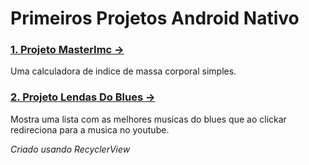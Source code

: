 
# Primeiros Projetos Android Nativo #


### [1. Projeto MasterImc ->](https://github.com/richardsonrr/primeirosProjetosAndroid/tree/master/MasterImc)

Uma calculadora de indice de massa corporal simples.

### [2. Projeto Lendas Do Blues ->](https://github.com/richardsonrr/primeirosProjetosAndroid/tree/master/LendasDoBlues)
 Mostra uma lista com as melhores musicas do blues que ao clickar redireciona para a musica no youtube. 
 
*Criado usando RecyclerView*
